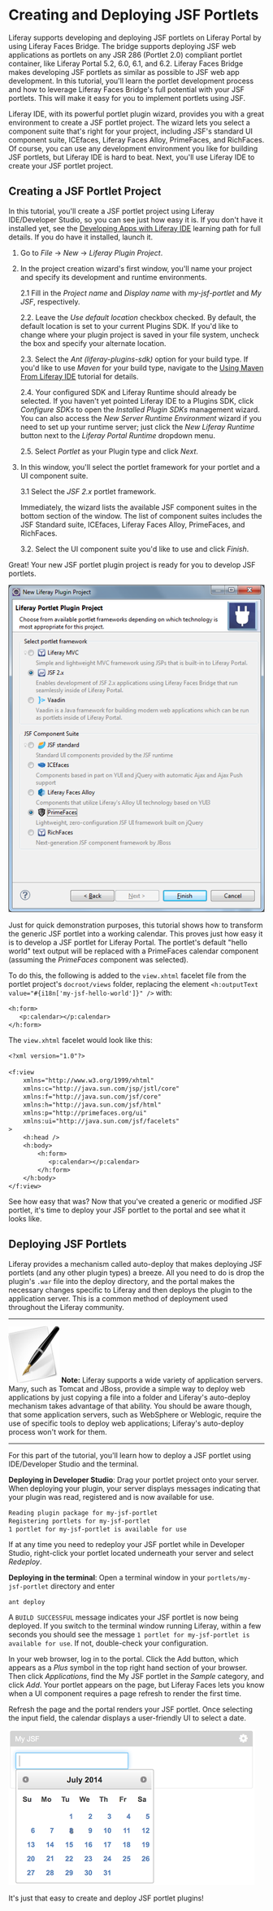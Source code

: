 # Creating and Deploying JSF Portlets

<!-- The JSF calendar portlet using PrimeFaces can be found at the following:
https://github.com/liferay/liferay-docs/tree/master/develop/tutorials/code/liferay-faces/creating-jsf-port/calendar/my-jsf-portlet
-->

Liferay supports developing and deploying JSF portlets on Liferay Portal by
using Liferay Faces Bridge. The bridge supports deploying JSF web applications
as portlets on any JSR 286 (Portlet 2.0) compliant portlet container, like
Liferay Portal 5.2, 6.0, 6.1, and 6.2. Liferay Faces Bridge makes developing JSF
portlets as similar as possible to JSF web app development. In this tutorial,
you'll learn the portlet development process and how to leverage Liferay Faces
Bridge's full potential with your JSF portlets. This will make it easy for you
to implement portlets using JSF. 

Liferay IDE, with its powerful portlet plugin wizard, provides you with a great
environment to create a JSF portlet project. The wizard lets you select a
component suite that's right for your project, including JSF's standard UI
component suite, ICEfaces, Liferay Faces Alloy, PrimeFaces, and RichFaces. Of
course, you can use any development environment you like for building JSF
portlets, but Liferay IDE is hard to beat. Next, you'll use Liferay IDE to
create your JSF portlet project.

## Creating a JSF Portlet Project

In this tutorial, you'll create a JSF portlet project using Liferay
IDE/Developer Studio, so you can see just how easy it is. If you don't have it
installed yet, see the [Developing Apps with Liferay
IDE](/learning-paths/-/knowledge_base/developing-apps-with-liferay-ide-lp-6-2-develop-learnpath)
learning path for full details. If you do have it installed, launch it. 

1.  Go to *File* &rarr; *New* &rarr; *Liferay Plugin Project*. 

2.  In the project creation wizard's first window, you'll name your project and
    specify its development and runtime environments. 

    2.1 Fill in the *Project name* and *Display name* with *my-jsf-portlet*
    and *My JSF*, respectively. 

    2.2. Leave the *Use default location* checkbox checked. By default, the
    default location is set to your current Plugins SDK. If you'd like to
    change where your plugin project is saved in your file system, uncheck
    the box and specify your alternate location. 

    2.3. Select the *Ant (liferay-plugins-sdk)* option for your build type. If
    you'd like to use *Maven* for your build type, navigate to the [Using Maven
    From Liferay
    IDE](https://www.liferay.com/documentation/liferay-portal/6.2/development/-/ai/developing-plugins-using-maven-liferay-portal-6-2-dev-guide-02-en)
    tutorial for details. 

    2.4. Your configured SDK and Liferay Runtime should already be selected.
    If you haven't yet pointed Liferay IDE to a Plugins SDK, click
    *Configure SDKs* to open the *Installed Plugin SDKs* management wizard.
    You can also access the *New Server Runtime Environment* wizard if you
    need to set up your runtime server; just click the *New Liferay Runtime*
    button next to the *Liferay Portal Runtime* dropdown menu. 

    2.5. Select *Portlet* as your Plugin type and click *Next*. 

3.  In this window, you'll select the portlet framework for your portlet and a
    UI component suite. 

    3.1 Select the *JSF 2.x* portlet framework. 

    Immediately, the wizard lists the available JSF component suites in the
    bottom section of the window. The list of component suites includes the
    JSF Standard suite, ICEfaces, Liferay Faces Alloy, PrimeFaces, and
    RichFaces. 

    3.2. Select the UI component suite you'd like to use and click *Finish*. 

   <!-- Why do we pick PrimeFaces, when it's based on JQuery? Shouldn't we
    stick to JSF Standard? -Rich -->

Great! Your new JSF portlet plugin project is ready for you to develop JSF
portlets. 

![Figure 1: Liferay Faces supports using the most popular component suites with your JSF portlets.](../../images/jsf-select-primefaces-comp-suite.png)

<!-- As an alternative, we should explain how to download the JARs manually and
install them. - Jim -->

Just for quick demonstration purposes, this tutorial shows how to transform the
generic JSF portlet into a working calendar. This proves just how easy it is to
develop a JSF portlet for Liferay Portal. The portlet's default "hello world"
text output will be replaced with a PrimeFaces calendar component (assuming the
*PrimeFaces* component was selected). 

To do this, the following is added to the `view.xhtml` facelet file from the
portlet project's `docroot/views` folder, replacing the element `<h:outputText
value="#{i18n['my-jsf-hello-world']}" />` with: 

    <h:form>
       <p:calendar></p:calendar>
    </h:form>

The `view.xhtml` facelet would look like this:

    <?xml version="1.0"?>
    
    <f:view
        xmlns="http://www.w3.org/1999/xhtml"
        xmlns:c="http://java.sun.com/jsp/jstl/core"
        xmlns:f="http://java.sun.com/jsf/core"
        xmlns:h="http://java.sun.com/jsf/html"
        xmlns:p="http://primefaces.org/ui"
        xmlns:ui="http://java.sun.com/jsf/facelets"
    >
        <h:head />
        <h:body>
            <h:form>
               <p:calendar></p:calendar>
            </h:form>
        </h:body>
    </f:view>

See how easy that was? Now that you've created a generic or modified JSF
portlet, it's time to deploy your JSF portlet to the portal and see what it
looks like. 

## Deploying JSF Portlets

Liferay provides a mechanism called auto-deploy that makes deploying JSF
portlets (and any other plugin types) a breeze. All you need to do is drop the
plugin's `.war` file into the deploy directory, and the portal makes the
necessary changes specific to Liferay and then deploys the plugin to the
application server. This is a common method of deployment used throughout the
Liferay community. 

---

![Note](../../images/tip.png) **Note:** Liferay supports a wide variety of
application servers. Many, such as Tomcat and JBoss, provide a simple way to
deploy web applications by just copying a file into a folder and Liferay's
auto-deploy mechanism takes advantage of that ability. You should be aware
though, that some application servers, such as WebSphere or Weblogic, require
the use of specific tools to deploy web applications; Liferay's auto-deploy
process won't work for them. 

---

For this part of the tutorial, you'll learn how to deploy a JSF portlet using
IDE/Developer Studio and the terminal.

**Deploying in Developer Studio**: Drag your portlet project onto your
server. When deploying your plugin, your server displays messages indicating
that your plugin was read, registered and is now available for use. 

    Reading plugin package for my-jsf-portlet
    Registering portlets for my-jsf-portlet
    1 portlet for my-jsf-portlet is available for use

If at any time you need to redeploy your JSF portlet while in Developer Studio,
right-click your portlet located underneath your server and select *Redeploy*. 

**Deploying in the terminal**: Open a terminal window in your
`portlets/my-jsf-portlet` directory and enter

    ant deploy

A `BUILD SUCCESSFUL` message indicates your JSF portlet is now being deployed.
If you switch to the terminal window running Liferay, within a few seconds you
should see the message `1 portlet for my-jsf-portlet is available for use`. If
not, double-check your configuration. 

In your web browser, log in to the portal. Click the Add button, which appears
as a *Plus* symbol in the top right hand section of your browser. Then click
*Applications*, find the My JSF portlet in the *Sample* category, and click
*Add*. Your portlet appears on the page, but Liferay Faces lets you know when a
UI component requires a page refresh to render the first time. 

Refresh the page and the portal renders your JSF portlet. Once selecting the
input field, the calendar displays a user-friendly UI to select a date.

![Figure 2: Deploying and rendering JSF portlet is a snap in Liferay Portal.](../../images/jsf-primefaces-portlet-with-calendar.png) 

It's just that easy to create and deploy JSF portlet plugins! 

